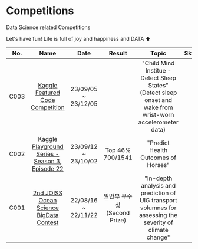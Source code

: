# Competitions
Data Science related Competitions

Let's have fun! Life is full of joy and happiness and DATA ⬆️

| No. | Name | Date | Result | Topic | Skills(Summary) | Link |
| :--------: | :-----------: | :-----------: | :-----------: | :-----------: | :-----------: | :-----------: |
| C003 | [Kaggle Featured Code Competition](https://www.kaggle.com/competitions/child-mind-institute-detect-sleep-states) | 23/09/05 ~ 23/12/05 |  | "Child Mind Institue - Detect Sleep States"<br>(Detect sleep onset and wake from wrist-worn accelerometer data)| | |
| C002 | [Kaggle Playground Series - Season 3, Episode 22](https://www.kaggle.com/competitions/playground-series-s3e22) | 23/09/12 ~ 23/10/02 | Top 46%<br>700/1541 | "Predict Health Outcomes of Horses" | | |
| C001 | [2nd JOISS Ocean Science BigData Contest]() | 22/08/16 ~ 22/11/22 | 일반부 우수상<br>(Second Prize) | "In-depth analysis and prediction of UIG transport volumnes for assessing the severity of climate change" | | |

